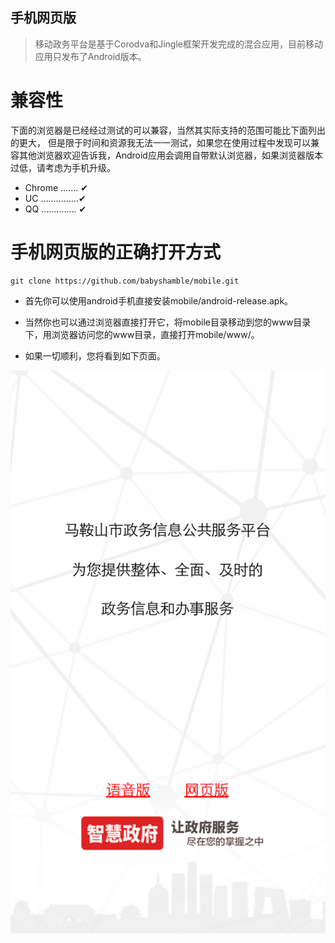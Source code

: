 手机网页版
---------
> 移动政务平台是基于Corodva和Jingle框架开发完成的混合应用，目前移动应用只发布了Android版本。

兼容性
=====

下面的浏览器是已经经过测试的可以兼容，当然其实际支持的范围可能比下面列出的更大， 但是限于时间和资源我无法一一测试，如果您在使用过程中发现可以兼容其他浏览器欢迎告诉我，Android应用会调用自带默认浏览器，如果浏览器版本过低，请考虑为手机升级。

- Chrome ....... ✔
- UC ...............✔
- QQ .............. ✔

手机网页版的正确打开方式
====================

```
git clone https://github.com/babyshamble/mobile.git

```
- 首先你可以使用android手机直接安装mobile/android-release.apk。

- 当然你也可以通过浏览器直接打开它，将mobile目录移动到您的www目录下，用浏览器访问您的www目录，直接打开mobile/www/。

- 如果一切顺利，您将看到如下页面。 
	
![img](./1.png)